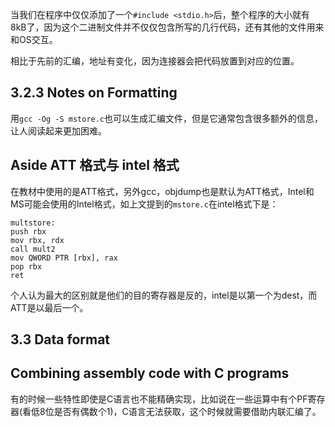 当我们在程序中仅仅添加了一个`#include <stdio.h>`后，整个程序的大小就有8kB了，因为这个二进制文件并不仅仅包含所写的几行代码，还有其他的文件用来
和OS交互。

相比于先前的汇编，地址有变化，因为连接器会把代码放置到对应的位置。

## 3.2.3 Notes on Formatting

用`gcc -Og -S mstore.c`也可以生成汇编文件，但是它通常包含很多额外的信息，让人阅读起来更加困难。


## Aside ATT 格式与 intel 格式

在教材中使用的是ATT格式，另外gcc，objdump也是默认为ATT格式，Intel和MS可能会使用的Intel格式，如上文提到的`mstore.c`在intel格式下是：

```
multstore:
push rbx
mov rbx, rdx
call mult2
mov QWORD PTR [rbx], rax
pop rbx
ret
```

个人认为最大的区别就是他们的目的寄存器是反的，intel是以第一个为dest，而ATT是以最后一个。

## 3.3 Data format

## Combining assembly code with C programs

有的时候一些特性即使是C语言也不能精确实现，比如说在一些运算中有个PF寄存器(看低8位是否有偶数个1)，C语言无法获取，这个时候就需要借助内联汇编了。